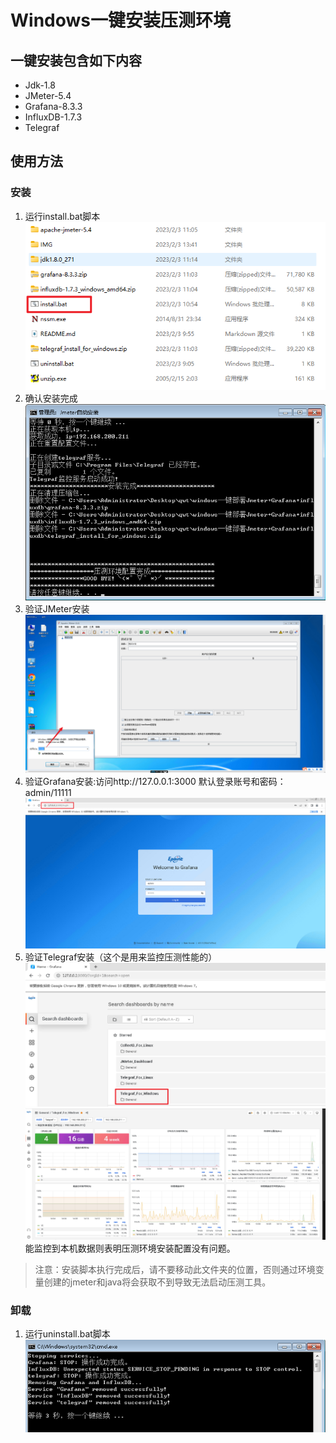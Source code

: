 # Windows一键安装压测环境
## 一键安装包含如下内容
- Jdk-1.8
- JMeter-5.4
- Grafana-8.3.3
- InfluxDB-1.7.3
- Telegraf

## 使用方法
### **安装**
1. 运行install.bat脚本</br>
![01](https://github.com/Winston1997/Perf_Test_Enviroment_WinSetup/blob/master/IMG/01.png)</br>
2. 确认安装完成</br>
![02](https://github.com/Winston1997/Perf_Test_Enviroment_WinSetup/blob/master/IMG/02.png)</br>
3. 验证JMeter安装</br>
![03](https://github.com/Winston1997/Perf_Test_Enviroment_WinSetup/blob/master/IMG/03.png)</br>
4. 验证Grafana安装:访问http://127.0.0.1:3000 默认登录账号和密码：admin/11111</br>
![04](https://github.com/Winston1997/Perf_Test_Enviroment_WinSetup/blob/master/IMG/04.png)</br>
5. 验证Telegraf安装（这个是用来监控压测性能的）</br>
![06](https://github.com/Winston1997/Perf_Test_Enviroment_WinSetup/blob/master/IMG/06.png)</br>
![07](https://github.com/Winston1997/Perf_Test_Enviroment_WinSetup/blob/master/IMG/07.png)</br>
能监控到本机数据则表明压测环境安装配置没有问题。
>注意：安装脚本执行完成后，请不要移动此文件夹的位置，否则通过环境变量创建的jmeter和java将会获取不到导致无法启动压测工具。

### **卸载**
1. 运行uninstall.bat脚本</br>
![08](https://github.com/Winston1997/Perf_Test_Enviroment_WinSetup/blob/master/IMG/08.png)</br>